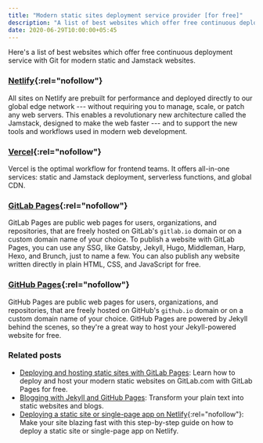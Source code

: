 ```yaml
---
title: "Modern static sites deployment service provider [for free]"
description: "A list of best websites which offer free continuous deployment with Git for modern static and Jamstack websites."
date: 2020-06-29T10:00:00+05:45
---
```


Here's a list of best websites which offer free continuous deployment service with Git for modern static and Jamstack websites.

### [Netlify](https://www.netlify.com/about/){:rel="nofollow"}

All sites on Netlify are prebuilt for performance and deployed directly to our global edge network --- without requiring you to manage, scale, or patch any web servers. This enables a revolutionary new architecture called the Jamstack, designed to make the web faster --- and to support the new tools and workflows used in modern web development.

### [Vercel](https://vercel.com/about){:rel="nofollow"}

Vercel is the optimal workflow for frontend teams. It offers all-in-one services: static and Jamstack deployment, serverless functions, and global CDN.

### [GitLab Pages](https://docs.gitlab.com/ee/user/project/pages/){:rel="nofollow"}

GitLab Pages are public web pages for users, organizations, and repositories, that are freely hosted on GitLab's `gitlab.io` domain or on a custom domain name of your choice. To publish a website with GitLab Pages, you can use any SSG, like Gatsby, Jekyll, Hugo, Middleman, Harp, Hexo, and Brunch, just to name a few. You can also publish any website written directly in plain HTML, CSS, and JavaScript for free.

### [GitHub Pages](https://pages.github.com/){:rel="nofollow"}

GitHub Pages are public web pages for users, organizations, and repositories, that are freely hosted on GitHub's `github.io` domain or on a custom domain name of your choice. GitHub Pages are powered by Jekyll behind the scenes, so they're a great way to host your Jekyll-powered website for free.

### Related posts

- [Deploying and hosting static sites with GitLab Pages](https://milanaryal.com.np/deploying-and-hosting-with-gitlab-pages/): Learn how to deploy and host your modern static websites on GitLab.com with GitLab Pages for free.
- [Blogging with Jekyll and GitHub Pages](https://milanaryal.com.np/blogging-with-jekyll-and-github-pages/): Transform your plain text into static websites and blogs.
- [Deploying a static site or single-page app on Netlify](https://www.netlify.com/blog/2016/10/27/a-step-by-step-guide-deploying-a-static-site-or-single-page-app/){:rel="nofollow"}: Make your site blazing fast with this step-by-step guide on how to deploy a static site or single-page app on Netlify.
